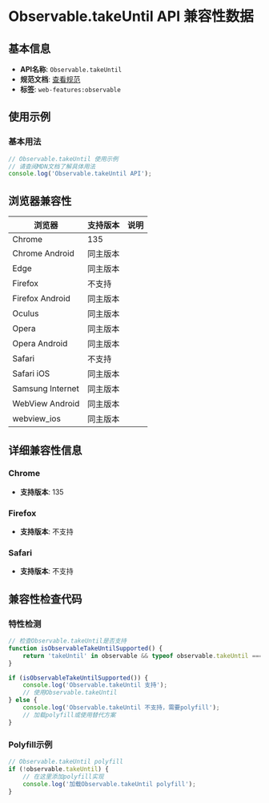 # Observable.takeUntil API 兼容性数据

## 基本信息

- **API名称**: `Observable.takeUntil`
- **规范文档**: [查看规范](https://wicg.github.io/observable/#dom-observable-takeuntil)
- **标签**: `web-features:observable`

## 使用示例

### 基本用法

```javascript
// Observable.takeUntil 使用示例
// 请查阅MDN文档了解具体用法
console.log('Observable.takeUntil API');
```

## 浏览器兼容性

| 浏览器 | 支持版本 | 说明 |
|--------|----------|------|
| Chrome | 135 |  |
| Chrome Android | 同主版本 |  |
| Edge | 同主版本 |  |
| Firefox | 不支持 |  |
| Firefox Android | 同主版本 |  |
| Oculus | 同主版本 |  |
| Opera | 同主版本 |  |
| Opera Android | 同主版本 |  |
| Safari | 不支持 |  |
| Safari iOS | 同主版本 |  |
| Samsung Internet | 同主版本 |  |
| WebView Android | 同主版本 |  |
| webview_ios | 同主版本 |  |

## 详细兼容性信息

### Chrome

- **支持版本**: 135

### Firefox

- **支持版本**: 不支持

### Safari

- **支持版本**: 不支持

## 兼容性检查代码

### 特性检测

```javascript
// 检查Observable.takeUntil是否支持
function isObservableTakeUntilSupported() {
    return 'takeUntil' in observable && typeof observable.takeUntil === 'function';
}

if (isObservableTakeUntilSupported()) {
    console.log('Observable.takeUntil 支持');
    // 使用Observable.takeUntil
} else {
    console.log('Observable.takeUntil 不支持，需要polyfill');
    // 加载polyfill或使用替代方案
}
```

### Polyfill示例

```javascript
// Observable.takeUntil polyfill
if (!observable.takeUntil) {
    // 在这里添加polyfill实现
    console.log('加载Observable.takeUntil polyfill');
}
```

